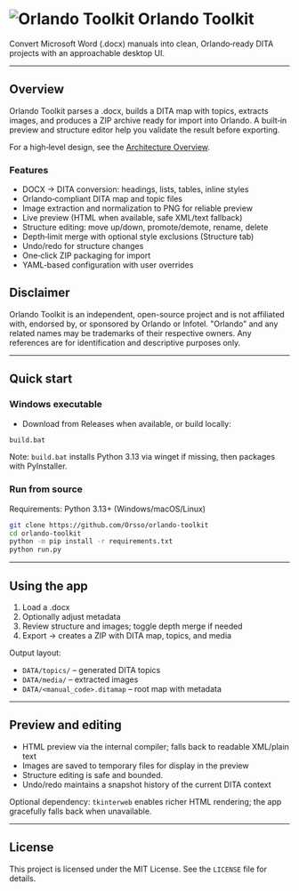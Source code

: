 # ![Orlando Toolkit](https://github.com/user-attachments/assets/15f610f5-52c0-43c3-93fc-37ae5be11d13) Orlando Toolkit

Convert Microsoft Word (.docx) manuals into clean, Orlando‑ready DITA projects with an approachable desktop UI.

---

## Overview

Orlando Toolkit parses a .docx, builds a DITA map with topics, extracts images, and produces a ZIP archive ready for import into Orlando. A built‑in preview and structure editor help you validate the result before exporting.

For a high‑level design, see the [Architecture Overview](docs/architecture_overview.md).

### Features

- DOCX → DITA conversion: headings, lists, tables, inline styles
- Orlando‑compliant DITA map and topic files
- Image extraction and normalization to PNG for reliable preview
- Live preview (HTML when available, safe XML/text fallback)
- Structure editing: move up/down, promote/demote, rename, delete
- Depth‑limit merge with optional style exclusions (Structure tab)
- Undo/redo for structure changes
- One‑click ZIP packaging for import
- YAML‑based configuration with user overrides

## Disclaimer

Orlando Toolkit is an independent, open-source project and is not affiliated with, endorsed by, or sponsored by Orlando or Infotel. "Orlando" and any related names may be trademarks of their respective owners. Any references are for identification and descriptive purposes only.

---

## Quick start

### Windows executable

- Download from Releases when available, or build locally:

```bash
build.bat
```

Note: `build.bat` installs Python 3.13 via winget if missing, then packages with PyInstaller.

### Run from source

Requirements: Python 3.13+ (Windows/macOS/Linux)

```bash
git clone https://github.com/Orsso/orlando-toolkit
cd orlando-toolkit
python -m pip install -r requirements.txt
python run.py
```

---

## Using the app

1. Load a .docx
2. Optionally adjust metadata
3. Review structure and images; toggle depth merge if needed
4. Export → creates a ZIP with DITA map, topics, and media

Output layout:
- `DATA/topics/` – generated DITA topics
- `DATA/media/` – extracted images
- `DATA/<manual_code>.ditamap` – root map with metadata

---

## Preview and editing

- HTML preview via the internal compiler; falls back to readable XML/plain text
- Images are saved to temporary files for display in the preview
- Structure editing is safe and bounded.
- Undo/redo maintains a snapshot history of the current DITA context

Optional dependency: `tkinterweb` enables richer HTML rendering; the app gracefully falls back when unavailable.

---




## License

This project is licensed under the MIT License. See the `LICENSE` file for details.


